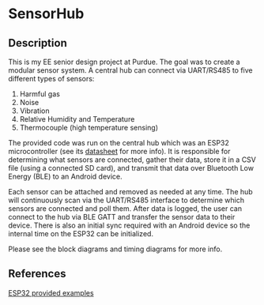 # SensorHub
## Description
This is my EE senior design project at Purdue. The goal was to create a modular sensor system. A central hub can connect via UART/RS485 to five different types of sensors:
1. Harmful gas
2. Noise
3. Vibration
4. Relative Humidity and Temperature
5. Thermocouple (high temperature sensing)

The provided code was run on the central hub which was an ESP32 microcontroller (see its [datasheet](https://github.com/gcwill70/Senior-Design/blob/master/SensorHub/Datasheets/ESP32.pdf) for more info). It is responsible for determining what sensors are connected, gather their data, store it in a CSV file (using a connected SD card), and transmit that data over Bluetooth Low Energy (BLE) to an Android device. 

Each sensor can be attached and removed as needed at any time. The hub will continuously scan via the UART/RS485 interface to determine which sensors are connected and poll them. After data is logged, the user can connect to the hub via BLE GATT and transfer the sensor data to their device. There is also an initial sync required with an Android device so the internal time on the ESP32 can be initialized.

Please see the block diagrams and timing diagrams for more info.

## References
[ESP32 provided examples](https://github.com/espressif/esp-idf/tree/master/examples)
